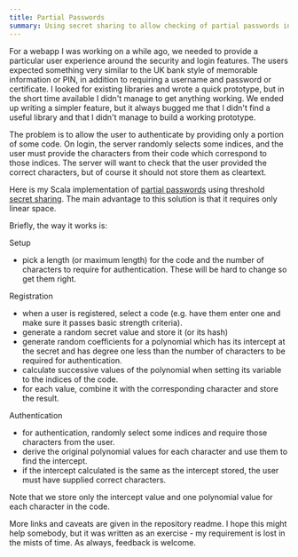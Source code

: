 ```yaml
---
title: Partial Passwords
summary: Using secret sharing to allow checking of partial passwords in linear space.
---
```


For a webapp I was working on a while ago, we needed to provide a particular user experience around the security and login features. The users expected something very similar to the UK bank style of memorable information or PIN, in addition to requiring a username and password or certificate. I looked for existing libraries and wrote a quick prototype, but in the short time available I didn't manage to get anything working. We ended up writing a simpler feature, but it always bugged me that I didn't find a useful library and that I didn't manage to build a working prototype.

The problem is to allow the user to authenticate by providing only a portion of some code. On login, the server randomly selects some indices, and the user must provide the characters from their code which correspond to those indices. The server will want to check that the user provided the correct characters, but of course it should not store them as cleartext.

Here is my Scala implementation of [partial passwords](https://github.com/benhyland/partial-pass) using threshold [secret sharing](https://en.wikipedia.org/wiki/Shamir%27s_Secret_Sharing). The main advantage to this solution is that it requires only linear space.

Briefly, the way it works is:

Setup

- pick a length (or maximum length) for the code and the number of characters to require for authentication. These will be hard to change so get them right.

Registration

- when a user is registered, select a code (e.g. have them enter one and make sure it passes basic strength criteria).
- generate a random secret value and store it (or its hash)
- generate random coefficients for a polynomial which has its intercept at the secret and has degree one less than the number of characters to be required for authentication.
- calculate successive values of the polynomial when setting its variable to the indices of the code.
- for each value, combine it with the corresponding character and store the result.

Authentication

- for authentication, randomly select some indices and require those characters from the user.
- derive the original polynomial values for each character and use them to find the intercept.
- if the intercept calculated is the same as the intercept stored, the user must have supplied correct characters.

Note that we store only the intercept value and one polynomial value for each character in the code.

More links and caveats are given in the repository readme. I hope this might help somebody, but it was written as an exercise - my requirement is lost in the mists of time. As always, feedback is welcome.
